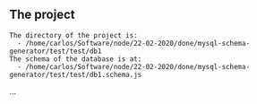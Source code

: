 ## The project

	The directory of the project is:
	  - /home/carlos/Software/node/22-02-2020/done/mysql-schema-generator/test/test/db1
	The schema of the database is at:
	  - /home/carlos/Software/node/22-02-2020/done/mysql-schema-generator/test/test/db1.schema.js
...